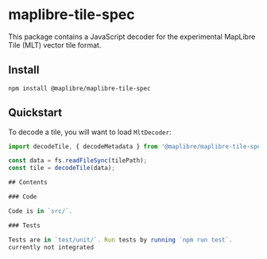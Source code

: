 # maplibre-tile-spec

This package contains a JavaScript decoder for the experimental MapLibre Tile (MLT) vector tile format.

## Install

`npm install @maplibre/maplibre-tile-spec`

## Quickstart 

To decode a tile, you will want to load `MltDecoder`:

```js
import decodeTile, { decodeMetadata } from '@maplibre/maplibre-tile-spec';

const data = fs.readFileSync(tilePath);
const tile = decodeTile(data);

## Contents

### Code

Code is in `src/`.

### Tests

Tests are in `test/unit/`. Run tests by running `npm run test`.
currently not integrated
